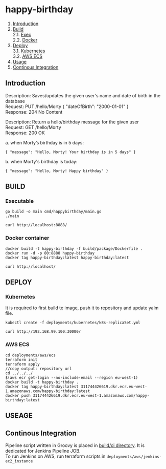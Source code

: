 # happy-birthday

1. [Introduction](#intro)
2. [Build](#build) <br>
   2.1. [Exec](#build.exe) <br>
   2.2. [Docker](#build.docker)
3. [Deploy](#deploy) <br>
 3.1. [Kubernetes](#deploy.k8s) <br>
 3.2. [AWS ECS](#deploy.ecs)
4. [Usage](#usage)
5. [Continous Integration](#ci)


## Introduction <a name="intro"></a>

Description: Saves/updates the given user's name and date of birth in the database <br>
  Request: PUT /hello/Morty { "dateOfBirth": "2000-01-01" } <br>
  Response: 204 No Content <br>

Description: Return a hello/birthday message for the given user <br>
  Request: GET /hello/Morty <br>
  Response: 200 OK <br>

a. when Morty’s birthday is in 5 days:<br>
```
{ "message": "Hello, Morty! Your birthday is in 5 days" }
```
b. when Morty's birthday is today: <br>
```
{ "message": "Hello, Morty! Happy birthday" }
```

## BUILD <a name="build"></a>

### Executable <a name="build.exe"></a>
```
go build -o main cmd/happybirthday/main.go
./main

curl http://localhost:8888/
```

### Docker container <a name="build.docker"></a>
```
docker build -t happy-birthday -f build/package/Dockerfile .
docker run -d -p 80:8888 happy-birthday
docker tag happy-birthday:latest happy-birthday:latest

curl http://localhost/
```

## DEPLOY <a name="deploy"></a>

### Kubernetes <a name="deploy.k8s"></a>
It is required to first build te image, push it to repository and update yalm file.
```
kubectl create -f deployments/kubernetes/k8s-replicaSet.yml

curl http://192.168.99.100:30000/
```

### AWS ECS <a name="deploy.ecs"></a>
```
cd deployments/aws/ecs
terraform init
terraform apply
//copy output: repository url
cd ../../../
$(aws ecr get-login --no-include-email --region eu-west-1)
docker build -t happy-birthday .
docker tag happy-birthday:latest 311744426619.dkr.ecr.eu-west-1.amazonaws.com/happy-birthday:latest
docker push 311744426619.dkr.ecr.eu-west-1.amazonaws.com/happy-birthday:latest
```

## USEAGE <a name="usage"></a>


## Continous Integration <a name="ci"></a>
Pipeline script written in Groovy is placed in [build/ci directory](https://github.com/ds4tech/happy-birthday/blob/master/build/ci/pipeline.yaml). It is dedicated for Jenkins Pipeline JOB. <br>
To run Jenkins on AWS, run terraform scripts in ```deployments/aws/jenkins-ec2_instance```
